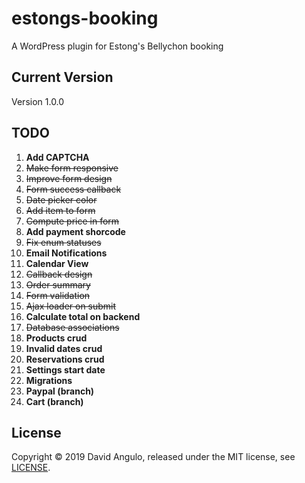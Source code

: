 # estongs-booking
A WordPress plugin for Estong's Bellychon booking

## Current Version
Version 1.0.0

## TODO
1. **Add CAPTCHA**
2. ~~Make form responsive~~
3. ~~Improve form design~~
4. ~~Form success callback~~
5. ~~Date picker color~~
6. ~~Add item to form~~
7. ~~Compute price in form~~
8. **Add payment shorcode**
9. ~~Fix enum statuses~~
10. **Email Notifications**
11. **Calendar View**
12. ~~Callback design~~
13. ~~Order summary~~
14. ~~Form validation~~
15. ~~Ajax loader on submit~~
16. **Calculate total on backend**
17. ~~Database associations~~
18. **Products crud**
19. **Invalid dates crud**
20. **Reservations crud**
21. **Settings start date**
22. **Migrations**
23. **Paypal (branch)**
24. **Cart (branch)**

## License
Copyright © 2019 David Angulo, released under the MIT license, see [LICENSE](LICENSE).
